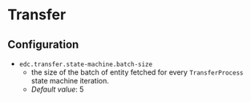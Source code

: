 # Transfer

## Configuration

* `edc.transfer.state-machine.batch-size` 
  * the size of the batch of entity fetched for every `TransferProcess` state machine iteration. 
  * _Default value_: 5
